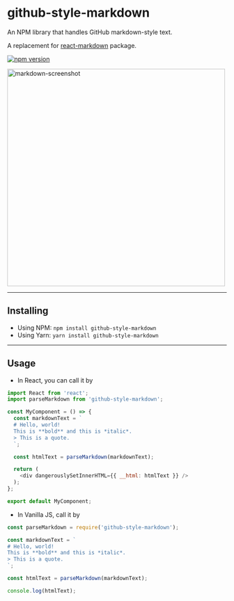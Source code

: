# github-style-markdown
An NPM library that handles GitHub markdown-style text.

A replacement for [react-markdown](https://github.com/remarkjs/react-markdown) package.

[![npm version](https://badge.fury.io/js/github-style-markdown.svg)](https://badge.fury.io/js/github-style-markdown)

<img width="500" alt="markdown-screenshot" src="https://github.com/wonmor/github-style-markdown/assets/35755386/9f03b7d6-c6ea-4b01-a084-913d09356097" />

---

## Installing

- Using NPM: ```npm install github-style-markdown```
- Using Yarn: ```yarn install github-style-markdown```

---

## Usage

- In React, you can call it by
```javascript
import React from 'react';
import parseMarkdown from 'github-style-markdown';

const MyComponent = () => {
  const markdownText = `
  # Hello, world!
  This is **bold** and this is *italic*.
  > This is a quote.
  `;

  const htmlText = parseMarkdown(markdownText);

  return (
    <div dangerouslySetInnerHTML={{ __html: htmlText }} />
  );
};

export default MyComponent;
```

- In Vanilla JS, call it by
```javascript
const parseMarkdown = require('github-style-markdown');

const markdownText = `
# Hello, world!
This is **bold** and this is *italic*.
> This is a quote.
`;

const htmlText = parseMarkdown(markdownText);

console.log(htmlText);

```
